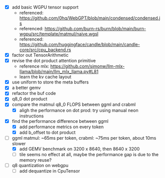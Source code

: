 - [x] add basic WGPU tensor support
  - referenced: https://github.com/0hq/WebGPT/blob/main/condensed/condensed.js
  - referenced: https://github.com/burn-rs/burn/blob/main/burn-wgpu/src/template/matmul/naive.wgsl
  - referenced: https://github.com/huggingface/candle/blob/main/candle-core/src/cpu_backend.rs
- [x] factor out TensorArithmetic
- [x] revise the dot product attention primitive
  - reference mlx: https://github.com/simonw/llm-mlx-llama/blob/main/llm_mlx_llama.py#L81
  - learn the kv cache layout
- [x] use uniform to store the meta buffers
- [x] a better gemv
- [x] refactor the buf code
- [x] q8_0 dot product
- [x] compare the matmul q8_0 FLOPS between ggml and crabml
  - [x] aligh the performance on dot prod: try using manual neon instructions
- [x] find the performance difference between ggml
  - [x] add performance metrics on every token
  - [x] add b_offset to dot product
- [ ] ggml matmul: ~65ms per token, crabml: ~75ms per token, about 10ms slower
  - [x] add GEMV benchmark on 3200 x 8640, then 8640 x 3200
  - [ ] tile seems no effect at all, maybe the performance gap is due to the memory reuse?
- [ ] q8 quantization on webgpu
  - [ ] add dequantize in CpuTensor
